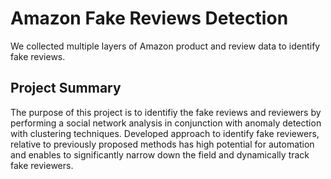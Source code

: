 # Amazon Fake Reviews Detection
We collected multiple layers of Amazon product and review data to identify fake reviews. 

## Project Summary
The purpose of this project is to identifiy the fake reviews and reviewers by performing a social network analysis in conjunction with anomaly detection with clustering techniques. Developed approach to identify fake reviewers, relative to previously proposed methods has high potential for automation and enables to significantly narrow down the field and dynamically track fake reviewers. 








